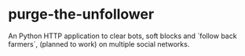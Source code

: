 # purge-the-unfollower
An Python HTTP application to clear bots, soft blocks and ´follow back farmers´, (planned to work) on multiple social networks.
